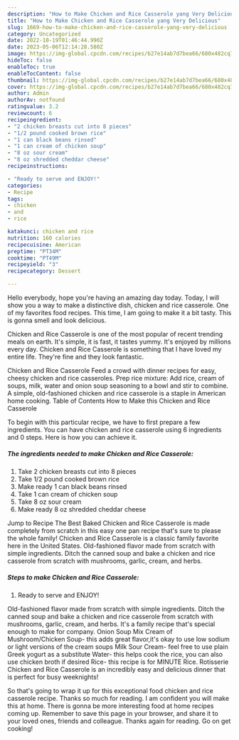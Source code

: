 ```yaml
---
description: "How to Make Chicken and Rice Casserole yang Very Delicious"
title: "How to Make Chicken and Rice Casserole yang Very Delicious"
slug: 1669-how-to-make-chicken-and-rice-casserole-yang-very-delicious
category: Uncategorized
date: 2022-10-19T01:46:44.990Z
date: 2023-05-06T12:14:28.580Z
image: https://img-global.cpcdn.com/recipes/b27e14ab7d7bea66/680x482cq70/chicken-and-rice-casserole-recipe-main-photo.jpg
hideToc: false
enableToc: true
enableTocContent: false
thumbnail: https://img-global.cpcdn.com/recipes/b27e14ab7d7bea66/680x482cq70/chicken-and-rice-casserole-recipe-main-photo.jpg
cover: https://img-global.cpcdn.com/recipes/b27e14ab7d7bea66/680x482cq70/chicken-and-rice-casserole-recipe-main-photo.jpg
author: Admin
authorAv: notfound
ratingvalue: 3.2
reviewcount: 6
recipeingredient:
- "2 chicken breasts cut into 8 pieces"
- "1/2 pound cooked brown rice"
- "1 can black beans rinsed"
- "1 can cream of chicken soup"
- "8 oz sour cream"
- "8 oz shredded cheddar cheese"
recipeinstructions:

- "Ready to serve and ENJOY!"
categories:
- Recipe
tags:
- chicken
- and
- rice

katakunci: chicken and rice 
nutrition: 160 calories
recipecuisine: American
preptime: "PT34M"
cooktime: "PT49M"
recipeyield: "3"
recipecategory: Dessert

---
```



Hello everybody, hope you're having an amazing day today. Today, I will show you a way to make a distinctive dish, chicken and rice casserole. One of my favorites food recipes. This time, I am going to make it a bit tasty. This is gonna smell and look delicious.

Chicken and Rice Casserole is one of the most popular of recent trending meals on earth. It's simple, it is fast, it tastes yummy. It's enjoyed by millions every day. Chicken and Rice Casserole is something that I have loved my entire life. They're fine and they look fantastic.

Chicken and Rice Casserole Feed a crowd with dinner recipes for easy, cheesy chicken and rice casseroles. Prep rice mixture: Add rice, cream of soups, milk, water and onion soup seasoning to a bowl and stir to combine. A simple, old-fashioned chicken and rice casserole is a staple in American home cooking. Table of Contents How to Make this Chicken and Rice Casserole


To begin with this particular recipe, we have to first prepare a few ingredients. You can have chicken and rice casserole using 6 ingredients and 0 steps. Here is how you can achieve it.

<!--inarticleads1-->

##### The ingredients needed to make Chicken and Rice Casserole:

1. Take 2 chicken breasts cut into 8 pieces
1. Take 1/2 pound cooked brown rice
1. Make ready 1 can black beans rinsed
1. Take 1 can cream of chicken soup
1. Take 8 oz sour cream
1. Make ready 8 oz shredded cheddar cheese


Jump to Recipe The Best Baked Chicken and Rice Casserole is made completely from scratch in this easy one pan recipe that&#39;s sure to please the whole family! Chicken and Rice Casserole is a classic family favorite here in the United States. Old-fashioned flavor made from scratch with simple ingredients. Ditch the canned soup and bake a chicken and rice casserole from scratch with mushrooms, garlic, cream, and herbs. 

<!--inarticleads2-->

##### Steps to make Chicken and Rice Casserole:


1. Ready to serve and ENJOY!

Old-fashioned flavor made from scratch with simple ingredients. Ditch the canned soup and bake a chicken and rice casserole from scratch with mushrooms, garlic, cream, and herbs. It&#39;s a family recipe that&#39;s special enough to make for company. Onion Soup Mix Cream of Mushroom/Chicken Soup- this adds great flavor,it&#39;s okay to use low sodium or light versions of the cream soups Milk Sour Cream- feel free to use plain Greek yogurt as a substitute Water- this helps cook the rice, you can also use chicken broth if desired Rice- this recipe is for MINUTE Rice. Rotisserie Chicken and Rice Casserole is an incredibly easy and delicious dinner that is perfect for busy weeknights! 

So that's going to wrap it up for this exceptional food chicken and rice casserole recipe. Thanks so much for reading. I am confident you will make this at home. There is gonna be more interesting food at home recipes coming up. Remember to save this page in your browser, and share it to your loved ones, friends and colleague. Thanks again for reading. Go on get cooking!
